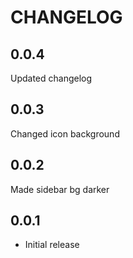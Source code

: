 # CHANGELOG

## 0.0.4
Updated changelog

## 0.0.3
Changed icon background

## 0.0.2
Made sidebar bg darker

## 0.0.1
* Initial release